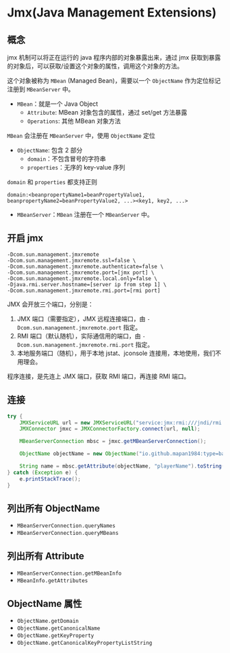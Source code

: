 # Jmx(Java Management Extensions)

## 概念

jmx 机制可以将正在运行的 java 程序内部的对象暴露出来，通过 jmx 获取到暴露的对象后，可以获取/设置这个对象的属性，调用这个对象的方法。

这个对象被称为 `MBean` (Managed Bean)，需要以一个 `ObjectName` 作为定位标记注册到 `MBeanServer` 中。

- `MBean`：就是一个 Java Object
    - `Attribute`: MBean 对象包含的属性，通过 set/get 方法暴露
    - `Operations`: 其他 MBean 对象方法

`MBean` 会注册在 `MBeanServer` 中，使用 `ObjectName` 定位

- `ObjectName`: 包含 2 部分
    - `domain`：不包含冒号的字符串
    - `properties`：无序的 key-value 序列

`domain` 和 `properties` 都支持正则

    domain:<beanpropertyName1=beanPropertyValue1, beanpropertyName2=beanPropertyValue2, ...><key1, key2, ...>

- `MBeanServer`：`MBean` 注册在一个 `MBeanServer` 中。

## 开启 jmx

    -Dcom.sun.management.jmxremote
    -Dcom.sun.management.jmxremote.ssl=false \
    -Dcom.sun.management.jmxremote.authenticate=false \
    -Dcom.sun.management.jmxremote.port=[jmx port] \
    -Dcom.sun.management.jmxremote.local.only=false \
    -Djava.rmi.server.hostname=[server ip from step 1] \
    -Dcom.sun.management.jmxremote.rmi.port=[rmi port]

JMX 会开放三个端口，分别是：

1. JMX 端口（需要指定），JMX 远程连接端口，由 `-Dcom.sun.management.jmxremote.port` 指定。
2. RMI 端口（默认随机），实际通信用的端口，由 `-Dcom.sun.management.jmxremote.rmi.port` 指定。
3. 本地服务端口（随机），用于本地 jstat、jconsole 连接用，本地使用，我们不用理会。

程序连接，是先连上 JMX 端口，获取 RMI 端口，再连接 RMI 端口。

## 连接

``` java
try {
    JMXServiceURL url = new JMXServiceURL("service:jmx:rmi:///jndi/rmi://127.0.0.1:5555/jmxrmi");
    JMXConnector jmxc = JMXConnectorFactory.connect(url, null);

    MBeanServerConnection mbsc = jmxc.getMBeanServerConnection();

    ObjectName objectName = new ObjectName("io.github.mapan1984:type=basic,name=game");

    String name = mbsc.getAttribute(objectName, "playerName").toString();
} catch (Exception e) {
    e.printStackTrace();
}
```

## 列出所有 ObjectName

- `MBeanServerConnection.queryNames`
- `MBeanServerConnection.queryMBeans`

## 列出所有 Attribute

- `MBeanServerConnection.getMBeanInfo`
- `MBeanInfo.getAttributes`

## ObjectName 属性

- `ObjectName.getDomain`
- `ObjectName.getCanonicalName`
- `ObjectName.getKeyProperty`
- `ObjectName.getCanonicalKeyPropertyListString`

